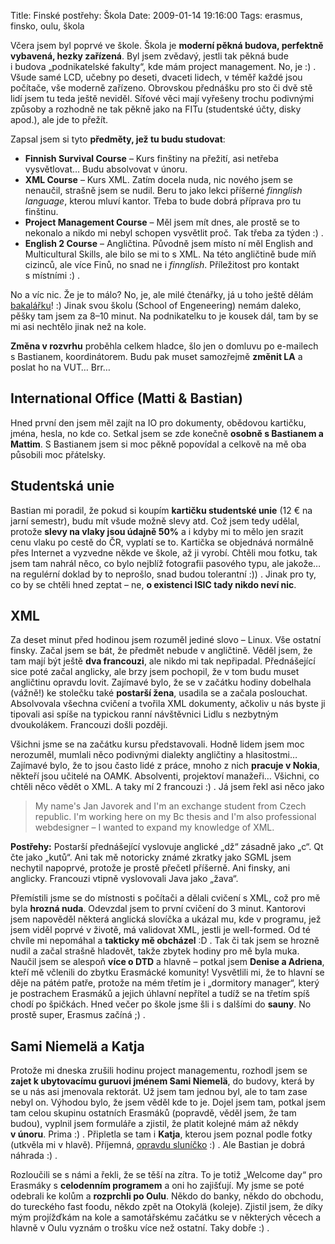 Title: Finské postřehy: Škola
Date: 2009-01-14 19:16:00
Tags: erasmus, finsko, oulu, škola

Včera jsem byl poprvé ve škole. Škola je **moderní pěkná budova, perfektně vybavená, hezky zařízená**. Byl jsem zvědavý, jestli tak pěkná bude i budova „podnikatelské fakulty“, kde mám project management. No, je :) . Všude samé LCD, učebny po deseti, dvaceti lidech, v téměř každé jsou počítače, vše moderně zařízeno. Obrovskou přednášku pro sto či dvě stě lidí jsem tu teda ještě neviděl. Síťové věci mají vyřešeny trochu podivnými způsoby a rozhodně ne tak pěkně jako na FITu (studentské účty, disky apod.), ale jde to přežít.

Zapsal jsem si tyto **předměty, jež tu budu studovat**:

-   **Finnish Survival Course** – Kurs finštiny na přežití, asi netřeba vysvětlovat… Budu absolvovat v únoru.
-   **XML Course** – Kurs XML. Zatím docela nuda, nic nového jsem se nenaučil, strašně jsem se nudil. Beru to jako lekci příšerné *finnglish language*, kterou mluví kantor. Třeba to bude dobrá příprava pro tu finštinu.
-   **Project Management Course** – Měl jsem mít dnes, ale prostě se to nekonalo a nikdo mi nebyl schopen vysvětlit proč. Tak třeba za týden :) .
-   **English 2 Course** – Angličtina. Původně jsem místo ní měl English and Multicultural Skills, ale bilo se mi to s XML. Na této angličtině bude míň cizinců, ale více Finů, no snad ne i *finnglish*. Příležitost pro kontakt s místními :) .

No a víc nic. Že je to málo? No, je, ale milé čtenářky, já u toho ještě dělám [bakalářku]({filename}2008-10-13_bakalarka.md)! :) Jinak svou školu (School of Engeneering) nemám daleko, pěšky tam jsem za 8–10 minut. Na podnikatelku to je kousek dál, tam by se mi asi nechtělo jinak než na kole.

**Změna v rozvrhu** proběhla celkem hladce, šlo jen o domluvu po e-mailech s Bastianem, koordinátorem. Budu pak muset samozřejmě **změnit LA** a poslat ho na VUT… Brr…

## International Office (Matti & Bastian)

Hned první den jsem měl zajít na IO pro dokumenty, obědovou kartičku, jména, hesla, no kde co. Setkal jsem se zde konečně **osobně s Bastianem a Mattim**. S Bastianem jsem si moc pěkně popovídal a celkově na mě oba působili moc přátelsky.

## Studentská unie

Bastian mi poradil, že pokud si koupím **kartičku studentské unie** (12 € na jarní semestr), budu mít všude možně slevy atd. Což jsem tedy udělal, protože **slevy na vlaky jsou údajně 50%** a i kdyby mi to mělo jen srazit cenu vlaku po cestě do ČR, vyplatí se to. Kartička se objednává normálně přes Internet a vyzvedne někde ve škole, až ji vyrobí. Chtěli mou fotku, tak jsem tam nahrál něco, co bylo nejblíž fotografii pasového typu, ale jakože… na regulérní doklad by to neprošlo, snad budou tolerantní :)) . Jinak pro ty, co by se chtěli hned zeptat – ne, **o existenci ISIC tady nikdo neví nic**.

## XML

Za deset minut před hodinou jsem rozuměl jediné slovo – Linux. Vše ostatní finsky. Začal jsem se bát, že předmět nebude v angličtině. Věděl jsem, že tam mají být ještě **dva francouzi**, ale nikdo mi tak nepřipadal. Přednášející sice poté začal anglicky, ale brzy jsem pochopil, že v tom budu muset angličtinu opravdu lovit. Zajímavé bylo, že se v začátku hodiny dobelhala (vážně!) ke stolečku také **postarší žena**, usadila se a začala poslouchat. Absolvovala všechna cvičení a tvořila XML dokumenty, ačkoliv u nás byste ji tipovali asi spíše na typickou ranní návštěvnici Lidlu s nezbytným dvoukolákem. Francouzi došli později.

Všichni jsme se na začátku kursu představovali. Hodně lidem jsem moc nerozuměl, mumlali něco podivnými dialekty angličtiny a hlasitostmi… Zajímavé bylo, že to jsou často lidé z práce, mnoho z nich **pracuje v Nokia**, někteří jsou učitelé na OAMK. Absolventi, projektoví manažeři… Všichni, co chtěli něco vědět o XML. A taky mí 2 francouzi :) . Já jsem řekl asi něco jako

> My name's Jan Javorek and I'm an exchange student from Czech republic. I'm working here on my Bc thesis and I'm also professional webdesigner – I wanted to expand my knowledge of XML.

**Postřehy:** Postarší přednášející vyslovuje anglické „dž“ zásadně jako „c“. Qt čte jako „kutů“. Ani tak mě notoricky známé zkratky jako SGML jsem nechytil napoprvé, protože je prostě přečetl příšerně. Ani finsky, ani anglicky. Francouzi vtipně vyslovovali Java jako „žava“.

Přemístili jsme se do místnosti s počítači a dělali cvičení s XML, což pro mě byla **hrozná nuda**. Odevzdal jsem to první cvičení do 3 minut. Kantorovi jsem napověděl některá anglická slovíčka a ukázal mu, kde v programu, jež jsem viděl poprvé v životě, má validovat XML, jestli je well-formed. Od té chvíle mi nepomáhal a **takticky mě obcházel** :D . Tak či tak jsem se hrozně nudil a začal strašně hladovět, takže zbytek hodiny pro mě byla muka. Naučil jsem se alespoň **více o DTD** a hlavně – potkal jsem **Denise a Adriena**, kteří mě včlenili do zbytku Erasmácké komunity! Vysvětlili mi, že to hlavní se děje na pátém patře, protože na mém třetím je i „dormitory manager“, který je postrachem Erasmáků a jejich úhlavní nepřítel a tudíž se na třetím spíš chodí po špičkách. Hned večer po škole jsme šli i s dalšími do **sauny**. No prostě super, Erasmus začíná ;) .

## Sami Niemelä a Katja

Protože mi dneska zrušili hodinu project managementu, rozhodl jsem se **zajet k ubytovacímu guruovi jménem Sami Niemelä**, do budovy, která by se u nás asi jmenovala rektorát. Už jsem tam jednou byl, ale to tam zase nebyl on. Výhodou bylo, že jsem věděl kde to je. Dojel jsem tam, potkal jsem tam celou skupinu ostatních Erasmáků (popravdě, věděl jsem, že tam budou), vyplnil jsem formuláře a zjistil, že platit kolejné mám až někdy **v únoru**. Prima :) . Připletla se tam i **Katja**, kterou jsem poznal podle fotky (utkvěla mi v hlavě). Příjemná, [opravdu sluníčko]({filename}2008-02-27_prvni-krucky-do-oulu.md) :) . Ale Bastian je dobrá náhrada :) .

Rozloučili se s námi a řekli, že se těší na zítra. To je totiž „Welcome day“ pro Erasmáky s **celodenním programem** a oni ho zajišťují. My jsme se poté odebrali ke kolům a **rozprchli po Oulu**. Někdo do banky, někdo do obchodu, do tureckého fast foodu, někdo zpět na Otokylä (koleje). Zjistil jsem, že díky mým projížďkám na kole a samotářskému začátku se v některých věcech a hlavně v Oulu vyznám o trošku více než ostatní. Taky dobře :) .
